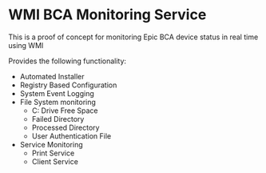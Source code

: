 # WMI BCA Monitoring Service
This is a proof of concept for monitoring Epic BCA device status in real time using WMI

Provides the following functionality:
- Automated Installer
- Registry Based Configuration
- System Event Logging
- File System monitoring
  - C: Drive Free Space
  - Failed Directory
  - Processed Directory
  - User Authentication File
- Service Monitoring
  - Print Service
  - Client Service